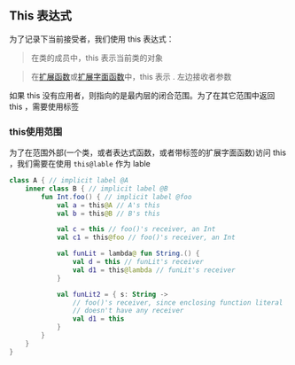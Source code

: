 ## This 表达式
为了记录下当前接受者，我们使用 this 表达式：

> 在类的成员中，this 表示当前类的对象

> 在[扩展函数](http://kotlinlang.org/docs/reference/extensions.html)或[扩展字面函数](http://kotlinlang.org/docs/reference/lambdas.html#function-literals)中，this 表示 . 左边接收者参数

如果 this 没有应用者，则指向的是最内层的闭合范围。为了在其它范围中返回 this ，需要使用标签

### this使用范围
为了在范围外部(一个类，或者表达式函数，或者带标签的扩展字面函数)访问 this ，我们需要在使用 `this@lable` 作为 lable

```kotlin
class A { // implicit label @A
    inner class B { // implicit label @B
        fun Int.foo() { // implicit label @foo
            val a = this@A // A's this
            val b = this@B // B's this

            val c = this // foo()'s receiver, an Int
            val c1 = this@foo // foo()'s receiver, an Int

            val funLit = lambda@ fun String.() {
                val d = this // funLit's receiver
                val d1 = this@lambda // funLit's receiver
            }

            val funLit2 = { s: String ->
                // foo()'s receiver, since enclosing function literal 
                // doesn't have any receiver
                val d1 = this
            }
        }
    }
}
```
